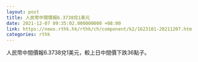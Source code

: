 ```yaml
---
layout: post
title: 人民幣中間價報6.3738兌1美元
date: 2021-12-07 09:35:02.000000000 +08:00
link: https://news.rthk.hk/rthk/ch/component/k2/1623101-20211207.htm
categories: rthk
---
```


人民幣中間價報6.3738兌1美元，較上日中間價下跌36點子。
